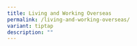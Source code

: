 ```yaml
---
title: Living and Working Overseas
permalink: /living-and-working-overseas/
variant: tiptap
description: ""
---
```

